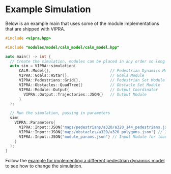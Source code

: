 
# Example Simulation

Below is an example main that uses some of the module implementations that are shipped with VIPRA.

```C++
#include <vipra.hpp>

#include "modules/model/calm_model/calm_model.hpp"

auto main() -> int {
  // Create the simulation, modules can be placed in any order so long as all are provided/valid
  auto sim = VIPRA::simulation(
      CALM::Model{},                          // Pedestrian Dynamics Model
      VIPRA::Goals::AStar{},                  // Goals Module
      VIPRA::Pedestrians::Grid{},             // Pedestrian Set Module
      VIPRA::Obstacles::QuadTree{}            // Obstacle Set Module
      VIPRA::Module::Output{                  // Output Coordinator
        VIPRA::Output::Trajectories::JSON{}   // Output Module
      }
  );

  // Run the simulation, passing in parameters
  sim(
    VIPRA::Parameters{
      VIPRA::Input::JSON{"maps/pedestrians/a320/a320_144_pedestrians.json"}, // Input Module for pedestrians
      VIPRA::Input::JSON{"maps/obstacles/a320/a320_polygons.json"} // Input Module for obstalces
      VIPRA::Input::JSON{"module_params.json"} // Input Module for loading the parameters
    }
  );
}
```

Follow the [example for implementing a different pedestrian dynamics model](model_example.md) to see how to change the simulation.